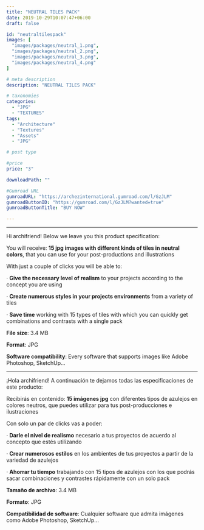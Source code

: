 ```yaml
---
title: "NEUTRAL TILES PACK"
date: 2019-10-29T10:07:47+06:00
draft: false

id: "neutraltilespack"
images: [
  "images/packages/neutral_1.png",
  "images/packages/neutral_2.png",
  "images/packages/neutral_3.png",
  "images/packages/neutral_4.png"
]

# meta description
description: "NEUTRAL TILES PACK"

# taxonomies
categories:
  - "JPG"
  - "TEXTURES"
tags:
  - "Architecture"
  - "Textures"
  - "Assets"
  - "JPG"

# post type

#price
price: "3"

downloadPath: ""

#Gumroad URL
gumroadURL: "https://archezinternational.gumroad.com/l/GzJLM"
gumroadButtonID: "https://gumroad.com/l/GzJLM?wanted=true"
gumroadButtonTitle: "BUY NOW"

---
```


___

Hi archifriend! Below we leave you this product specification:

You will receive: **15 jpg images with different kinds of tiles in neutral colors**, that you can use for your post-productions and illustrations

With just a couple of clicks you will be able to:

· **Give the necessary level of realism** to your projects according to the concept you are using

· **Create numerous styles in your projects environments** from a variety of tiles

· **Save time** working with 15 types of tiles with which you can quickly get combinations and contrasts with a single pack

**File size**: 3.4 MB

**Format**: JPG

**Software compatibility**: Every software that supports images like Adobe Photoshop, SketchUp...

_____

¡Hola archifriend! A continuación te dejamos todas las especificaciones de este producto:

Recibirás en contenido: **15 imágenes jpg** con diferentes tipos de azulejos en colores neutros, que puedes utilizar para tus post-producciones e ilustraciones

Con solo un par de clicks vas a poder:

· **Darle el nivel de realismo** necesario a tus proyectos de acuerdo al concepto que estés utilizando

· **Crear numerosos estilos** en los ambientes de tus proyectos a partir de la variedad de azulejos

· **Ahorrar tu tiempo** trabajando con 15 tipos de azulejos con los que podrás sacar combinaciones y contrastes rápidamente con un solo pack

**Tamaño de archivo**: 3.4 MB

**Formato**: JPG

**Compatibilidad de software**: Cualquier software que admita imágenes como Adobe Photoshop, SketchUp...